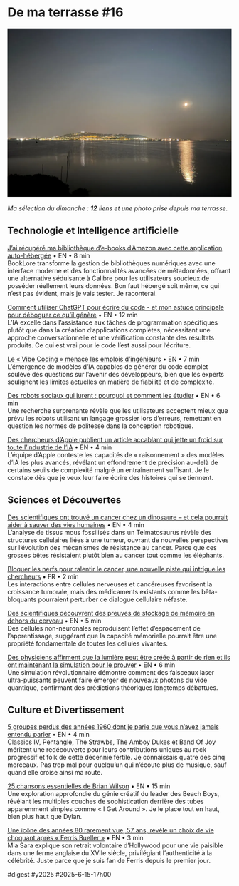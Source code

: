 # De ma terrasse #16

![Nuit](_i/2025-06-10-032432.webp)

_Ma sélection du dimanche : **12** liens et une photo prise depuis ma terrasse._

## Technologie et Intelligence artificielle

[J’ai récupéré ma bibliothèque d’e-books d’Amazon avec cette application auto-hébergée](https://www.androidauthority.com/self-hosted-ebook-library-app-3566391/) • EN • 8 min  
BookLore transforme la gestion de bibliothèques numériques avec une interface moderne et des fonctionnalités avancées de métadonnées, offrant une alternative séduisante à Calibre pour les utilisateurs soucieux de posséder réellement leurs données. Bon faut hébergé soit même, ce qui n’est pas évident, mais je vais tester. Je raconterai.

[Comment utiliser ChatGPT pour écrire du code - et mon astuce principale pour déboguer ce qu’il génère](https://www.zdnet.com/article/how-to-use-chatgpt-to-write-code-and-my-top-trick-for-debugging-what-it-generates/) • EN • 12 min  
L’IA excelle dans l’assistance aux tâches de programmation spécifiques plutôt que dans la création d’applications complètes, nécessitant une approche conversationnelle et une vérification constante des résultats produits. Ce qui est vrai pour le code l’est aussi pour l’écriture.

[Le « Vibe Coding » menace les emplois d’ingénieurs](https://www.wired.com/story/vibe-coding-engineering-apocalypse/) • EN • 7 min  
L’émergence de modèles d’IA capables de générer du code complet soulève des questions sur l’avenir des développeurs, bien que les experts soulignent les limites actuelles en matière de fiabilité et de complexité.

[Des robots sociaux qui jurent : pourquoi et comment les étudier](https://spectrum.ieee.org/cursing-social-robot-interaction) • EN • 6 min  
Une recherche surprenante révèle que les utilisateurs acceptent mieux que prévu les robots utilisant un langage grossier lors d’erreurs, remettant en question les normes de politesse dans la conception robotique.

[Des chercheurs d’Apple publient un article accablant qui jette un froid sur toute l’industrie de l’IA](https://futurism.com/apple-damning-paper-ai-reasoning) • EN • 4 min  
L’équipe d’Apple conteste les capacités de « raisonnement » des modèles d’IA les plus avancés, révélant un effondrement de précision au-delà de certains seuils de complexité malgré un entraînement suffisant. Je le constate dès que je veux leur faire écrire des histoires qui se tiennent.

## Sciences et Découvertes

[Des scientifiques ont trouvé un cancer chez un dinosaure – et cela pourrait aider à sauver des vies humaines](https://www.sciencealert.com/scientists-found-cancer-in-a-dinosaur-and-it-might-help-save-human-lives) • EN • 4 min  
L’analyse de tissus mous fossilisés dans un Telmatosaurus révèle des structures cellulaires liées à une tumeur, ouvrant de nouvelles perspectives sur l’évolution des mécanismes de résistance au cancer. Parce que ces grosses bêtes résistaient plutôt bien au cancer tout comme les éléphants.

[Bloquer les nerfs pour ralentir le cancer, une nouvelle piste qui intrigue les chercheurs](https://www.slate.fr/sciences/blocage-nerfs-ralentir-cancer-tumeur-beta-bloquants-antiepileptique-maladie-soins-signal) • FR • 2 min  
Les interactions entre cellules nerveuses et cancéreuses favorisent la croissance tumorale, mais des médicaments existants comme les bêta-bloquants pourraient perturber ce dialogue cellulaire néfaste.

[Des scientifiques découvrent des preuves de stockage de mémoire en dehors du cerveau](https://www.thebrighterside.news/post/scientists-discover-evidence-of-memory-storage-outside-the-brain/) • EN • 5 min  
Des cellules non-neuronales reproduisent l’effet d’espacement de l’apprentissage, suggérant que la capacité mémorielle pourrait être une propriété fondamentale de toutes les cellules vivantes.

[Des physiciens affirment que la lumière peut être créée à partir de rien et ils ont maintenant la simulation pour le prouver](https://www.zmescience.com/science/physics/physicists-say-light-can-be-made-from-nothing-and-now-they-have-the-simulation-to-prove-it/) • EN • 6 min  
Une simulation révolutionnaire démontre comment des faisceaux laser ultra-puissants peuvent faire émerger de nouveaux photons du vide quantique, confirmant des prédictions théoriques longtemps débattues.

## Culture et Divertissement

[5 groupes perdus des années 1960 dont je parie que vous n’avez jamais entendu parler](https://americansongwriter.com/5-lost-bands-from-the-1960s-i-bet-youve-never-heard-of/) • EN • 4 min  
Classics IV, Pentangle, The Strawbs, The Amboy Dukes et Band Of Joy méritent une redécouverte pour leurs contributions uniques au rock progressif et folk de cette décennie fertile. Je connaissais quatre des cinq morceaux. Pas trop mal pour quelqu’un qui n’écoute plus de musique, sauf quand elle croise ainsi ma route.

[25 chansons essentielles de Brian Wilson](https://www.rollingstone.com/music/music-lists/best-brian-wilson-songs-1235361921/) • EN • 15 min  
Une exploration approfondie du génie créatif du leader des Beach Boys, révélant les multiples couches de sophistication derrière des tubes apparemment simples comme « I Get Around ». Je le place tout en haut, bien plus haut que Dylan.

[Une icône des années 80 rarement vue, 57 ans, révèle un choix de vie choquant après « Ferris Bueller »](https://parade.com/news/rarely-seen-80s-icon-57-reveals-shocking-life-choice-after-ferris-bueller) • EN • 3 min  
Mia Sara explique son retrait volontaire d’Hollywood pour une vie paisible dans une ferme anglaise du XVIIe siècle, privilégiant l’authenticité à la célébrité. Juste parce que je suis fan de Ferris depuis le premier jour.

#digest #y2025 #2025-6-15-17h00 
